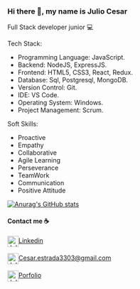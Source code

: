 ### Hi there 👋, my name is Julio Cesar

Full Stack developer junior 💻

Tech Stack:
- Programming Language: JavaScript.
- Backend: NodeJS, ExpressJS.
- Frontend: HTML5, CSS3, React, Redux.
- Database: Sql, Postgresql, MongoDB.
- Version Control: Git.
- IDE: VS Code.
- Operating System: Windows.
- Project Management: Scrum. 

Soft Skills:

- Proactive
- Empathy
- Collaborative
- Agile Learning
- Perseverance
- TeamWork
- Communication
- Positive Attitude

[![Anurag's GitHub stats](https://github-readme-stats.vercel.app/api?username=VelGrab)](https://github.com/anuraghazra/github-readme-stats)

#### Contact me ☕️


<p align="left">

<a href="https://www.linkedin.com/in/julio-cesar-pena/" target="__blank"><img align="center" src="https://img.icons8.com/color/96/000000/linkedin.png" alt="Julio Cesar" height="25" width="25" />Linkedin</a>


<a href="mailto:cesar.estrada3303@gmail.com " target="__blank"><img align="center" src="https://img.icons8.com/color/96/000000/gmail--v1.png" alt="Julio Cesar" height="25" width="25" />Cesar.estrada3303@gmail.com</a>
</p>

<a href="https://portfolio-julio-cesar.vercel.app/" target="__blank"><img align="center" src="https://img.icons8.com/external-kiranshastry-gradient-kiranshastry/64/000000/external-portfolio-advertising-kiranshastry-gradient-kiranshastry.png" alt="Julio Cesar" height="25" width="25" />Porfolio</a>

